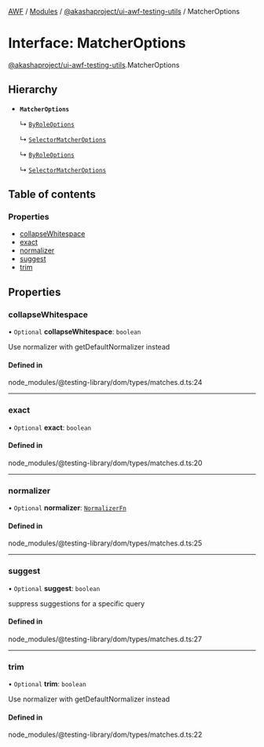 [AWF](../README.md) / [Modules](../modules.md) / [@akashaproject/ui-awf-testing-utils](../modules/akashaproject_ui_awf_testing_utils.md) / MatcherOptions

# Interface: MatcherOptions

[@akashaproject/ui-awf-testing-utils](../modules/akashaproject_ui_awf_testing_utils.md).MatcherOptions

## Hierarchy

- **`MatcherOptions`**

  ↳ [`ByRoleOptions`](akashaproject_ui_awf_testing_utils.queries.ByRoleOptions.md)

  ↳ [`SelectorMatcherOptions`](akashaproject_ui_awf_testing_utils.queryHelpers.SelectorMatcherOptions.md)

  ↳ [`ByRoleOptions`](akashaproject_ui_awf_testing_utils.ByRoleOptions.md)

  ↳ [`SelectorMatcherOptions`](akashaproject_ui_awf_testing_utils.SelectorMatcherOptions.md)

## Table of contents

### Properties

- [collapseWhitespace](akashaproject_ui_awf_testing_utils.MatcherOptions.md#collapsewhitespace)
- [exact](akashaproject_ui_awf_testing_utils.MatcherOptions.md#exact)
- [normalizer](akashaproject_ui_awf_testing_utils.MatcherOptions.md#normalizer)
- [suggest](akashaproject_ui_awf_testing_utils.MatcherOptions.md#suggest)
- [trim](akashaproject_ui_awf_testing_utils.MatcherOptions.md#trim)

## Properties

### collapseWhitespace

• `Optional` **collapseWhitespace**: `boolean`

Use normalizer with getDefaultNormalizer instead

#### Defined in

node_modules/@testing-library/dom/types/matches.d.ts:24

___

### exact

• `Optional` **exact**: `boolean`

#### Defined in

node_modules/@testing-library/dom/types/matches.d.ts:20

___

### normalizer

• `Optional` **normalizer**: [`NormalizerFn`](../modules/akashaproject_ui_awf_testing_utils.md#normalizerfn)

#### Defined in

node_modules/@testing-library/dom/types/matches.d.ts:25

___

### suggest

• `Optional` **suggest**: `boolean`

suppress suggestions for a specific query

#### Defined in

node_modules/@testing-library/dom/types/matches.d.ts:27

___

### trim

• `Optional` **trim**: `boolean`

Use normalizer with getDefaultNormalizer instead

#### Defined in

node_modules/@testing-library/dom/types/matches.d.ts:22

